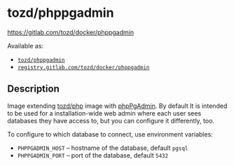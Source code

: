 # tozd/phppgadmin

<https://gitlab.com/tozd/docker/phppgadmin>

Available as:

- [`tozd/phppgadmin`](https://hub.docker.com/r/tozd/phppgadmin)
- [`registry.gitlab.com/tozd/docker/phppgadmin`](https://gitlab.com/tozd/docker/phppgadmin/container_registry)

## Description

Image extending [tozd/php](https://gitlab.com/tozd/docker/php) image with [phpPgAdmin](https://github.com/phppgadmin/phppgadmin).
By default It is intended to be used for a installation-wide web admin where each user sees databases they have access to, but you can configure it differently, too.

To configure to which database to connect, use environment variables:

- `PHPPGADMIN_HOST` – hostname of the database, default `pgsql`
- `PHPPGADMIN_PORT` – port of the database, default `5432`

